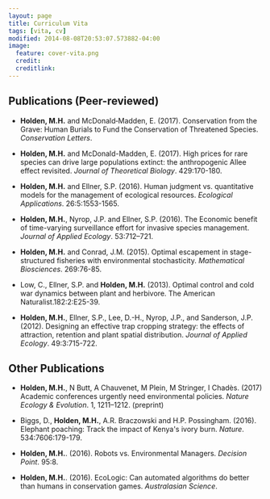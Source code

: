 ```yaml
---
layout: page
title: Curriculum Vita
tags: [vita, cv]
modified: 2014-08-08T20:53:07.573882-04:00
image:
  feature: cover-vita.png
  credit: 
  creditlink: 
---
```


## Publications (Peer-reviewed)

+ **Holden, M.H.** and McDonald‐Madden, E. (2017). Conservation from the Grave: Human Burials to Fund the Conservation of Threatened Species. *Conservation Letters*.

+ **Holden, M.H.**  and McDonald-Madden, E. (2017). High prices for rare species can drive large populations extinct: the anthropogenic Allee effect revisited. *Journal of Theoretical Biology*. 429:170-180. 

+ **Holden, M.H.**  and Ellner, S.P. (2016). Human judgment vs. quantitative models for the management of ecological resources. *Ecological Applications*. 26:5:1553-1565. 

+ **Holden, M.H.**, Nyrop, J.P. and Ellner, S.P. (2016). The Economic benefit of time-varying surveillance effort for invasive species management. *Journal of Applied Ecology*. 53:712–721.

+ **Holden, M.H.** and Conrad, J.M. (2015). Optimal escapement in stage-structured fisheries with environmental stochasticity. *Mathematical Biosciences*. 269:76-85.  

+ Low, C., Ellner, S.P. and **Holden, M.H.** (2013). Optimal control and cold war dynamics between plant and herbivore. The American Naturalist.182:2:E25-39. 

+ **Holden, M.H.**, Ellner, S.P., Lee, D.-H., Nyrop, J.P., and Sanderson, J.P. (2012). Designing an effective trap cropping strategy: the effects of attraction, retention and plant spatial distribution. *Journal of Applied Ecology*. 49:3:715-722. 


## Other Publications 

+ **Holden, M.H.**, N Butt, A Chauvenet, M Plein, M Stringer, I Chadès. (2017) Academic conferences urgently need environmental policies. *Nature Ecology & Evolution*. 1, 1211–1212. (preprint)

+ Biggs, D.,  **Holden, M.H.**,  A.R. Braczowski and H.P. Possingham.  (2016). Elephant poaching: Track the impact of Kenya's ivory burn. *Nature*. 534:7606:179-179.

+ **Holden, M.H.**. (2016). Robots vs. Environmental Managers.  *Decision Point*. 95:8.

+ **Holden, M.H.**. (2016). EcoLogic: Can automated algorithms do better than humans in conservation games.  *Australasian Science*.

